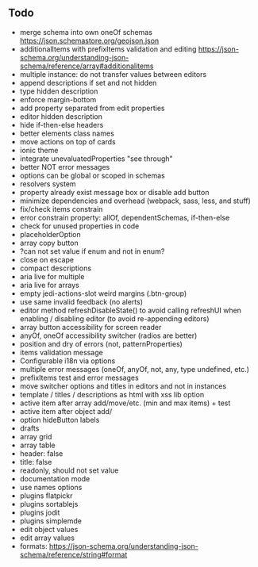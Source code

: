 ## Todo

- merge schema into own oneOf schemas https://json.schemastore.org/geojson.json
- additionalItems with prefixItems validation and editing https://json-schema.org/understanding-json-schema/reference/array#additionalitems
- multiple instance: do not transfer values between editors
- append descriptions if set and not hidden
- type hidden description
- enforce margin-bottom
- add property separated from edit properties
- editor hidden description
- hide if-then-else headers
- better elements class names
- move actions on top of cards
- ionic theme
- integrate unevaluatedProperties "see through"
- better NOT error messages
- options can be global or scoped in schemas
- resolvers system
- property already exist message box or disable add button
- minimize dependencies and overhead (webpack, sass, less, and stuff)
- fix/check items constrain
- error constrain property: allOf, dependentSchemas, if-then-else
- check for unused properties in code
- placeholderOption
- array copy button
- ?can not set value if enum and not in enum?
- close on escape
- compact descriptions
- aria live for multiple
- aria live for arrays
- empty jedi-actions-slot weird margins (.btn-group)
- use same invalid feedback (no alerts)
- editor method refreshDisableState() to avoid calling refreshUI when enabling / disabling editor (to avoid re-appending editors)
- array button accessibility for screen reader
- anyOf, oneOf accessibility switcher (radios are better)
- position and dry of errors (not, patternProperties)
- items validation message
- Configurable i18n via options
- multiple error messages (oneOf, anyOf, not, any, type undefined, etc.)
- prefixItems test and error messages
- move switcher options and titles in editors and not in instances
- template / titles / descriptions as html with xss lib option
- active item after array add/move/etc. (min and max items) + test
- active item after object add/
- option hideButton labels
- drafts
- array grid
- array table
- header: false
- title: false
- readonly, should not set value
- documentation mode
- use names options
- plugins flatpickr
- plugins sortablejs
- plugins jodit
- plugins simplemde
- edit object values
- edit array values
- formats: https://json-schema.org/understanding-json-schema/reference/string#format


